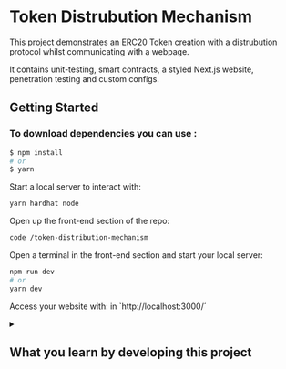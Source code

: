# Token Distrubution Mechanism

This project demonstrates an ERC20 Token creation with a distrubution protocol whilst communicating with a webpage.

It contains unit-testing, smart contracts, a styled Next.js website, penetration testing and custom configs.

## Getting Started

### To download dependencies you can use :

```bash
$ npm install
# or
$ yarn
```

Start a local server to interact with:

```bash
yarn hardhat node
```

Open up the front-end section of the repo:

```bash
code /token-distribution-mechanism
```

Open a terminal in the front-end section and start your local server:

```bash
npm run dev
# or
yarn dev
```

Access your website with: in `http://localhost:3000/´

<details>

<summary>

## What you learn by developing this project

</summary>

<p>

### Development

1. Back-end blockchain smart contract development.

   - Javascript for deployment, unit-testing and configurations.

     - Hardhat
     - Foundry
     - Ethers

   - Shell syntax for package management, tests and deployment.

     - Yarn / Npm

   - Smart contract development libraries and standards.

     - Solidity
     - Open Zappelin

2. Front-end user interface and communication with blockchain.

   - Custom styled website

     - NextJs react
     - web3uikit

   - Interacting with blockchain and smart contracts

     - moralis
     - network agnostic, meaning front end works on no matter what network you use

### Workflow tools / environments

1. Github
2. VSCode
3. Metamask

</p>
</details>
